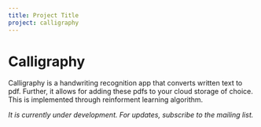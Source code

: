```yaml
---
title: Project Title
project: calligraphy
---
```


# Calligraphy

Calligraphy is a handwriting recognition app that converts written text to pdf. Further, it allows for adding these pdfs to your cloud storage of choice. This is implemented through reinforment learning algorithm.

_It is currently under development. For updates, subscribe to the mailing list._
